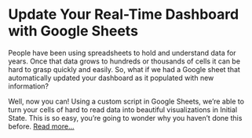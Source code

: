 # Update Your Real-Time Dashboard with Google Sheets

People have been using spreadsheets to hold and understand data for years. Once that data grows to hundreds or thousands of cells it can be hard to grasp quickly and easily. So, what if we had a Google sheet that automatically updated your dashboard as it populated with new information?

Well, now you can! Using a custom script in Google Sheets, we’re able to turn your cells of hard to read data into beautiful visualizations in Initial State. This is so easy, you’re going to wonder why you haven’t done this before. [Read more...](https://github.com/initialstate/google-sheets-dashboard/wiki)
